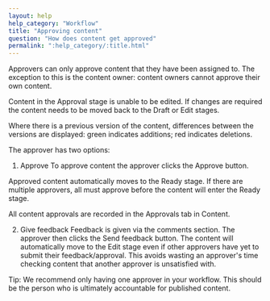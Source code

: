 ```yaml
---
layout: help
help_category: "Workflow"
title: "Approving content"
question: "How does content get approved"
permalink: ":help_category/:title.html"
---
```


Approvers can only approve content that they have been assigned to. The
exception to this is the content owner: content owners cannot approve
their own content.

Content in the Approval stage is unable to be edited. If changes are
required the content needs to be moved back to the Draft or Edit stages.

Where there is a previous version of the content, differences between
the versions are displayed: green indicates additions; red indicates
deletions.

The approver has two options:

1. Approve
To approve content the approver clicks the Approve button.

Approved content automatically moves to the Ready stage. If there are
multiple approvers, all must approve before the content will enter the
Ready stage.

All content approvals are recorded in the Approvals tab in Content.

2. Give feedback
Feedback is given via the comments section. The approver then clicks the
Send feedback button. The content will automatically move to the
Edit stage even if other approvers have yet to submit their
feedback/approval. This avoids wasting an approver\'s time checking
content that another approver is unsatisfied with.

Tip: We recommend only having one approver in your workflow. This should
be the person who is ultimately accountable for published content.